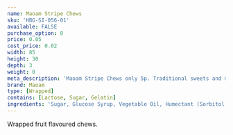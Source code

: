 ```yaml
---
name: Maoam Stripe Chews
sku: 'HBG-SI-056-01'
available: FALSE
purchase_option: 0
price: 0.05
cost_price: 0.02
width: 85
height: 30
depth: 3
weight: 0
meta_description: 'Maoam Stripe Chews only 5p. Traditional sweets and more at Humbugs Confectionery Store. Specialists in satisfying your sweet tooth!'
brand: Maoam
type: [Wrapped]
contains: [Lactose, Sugar, Gelatin]
ingredients: 'Sugar, Glucose Syrup, Vegetable Oil, Humectant (Sorbitol Syrup), Gelatine, Citric Acid, Flavouring.'
---
```

Wrapped fruit flavoured chews.